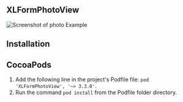 XLFormPhotoView
---------------


![Screenshot of photo Example](select-photo.gif.gif)


Installation
--------------------------

## CocoaPods

1. Add the following line in the project's Podfile file:
`pod 'XLFormPhotoView', '~> 3.3.0'`.
2. Run the command `pod install` from the Podfile folder directory.

